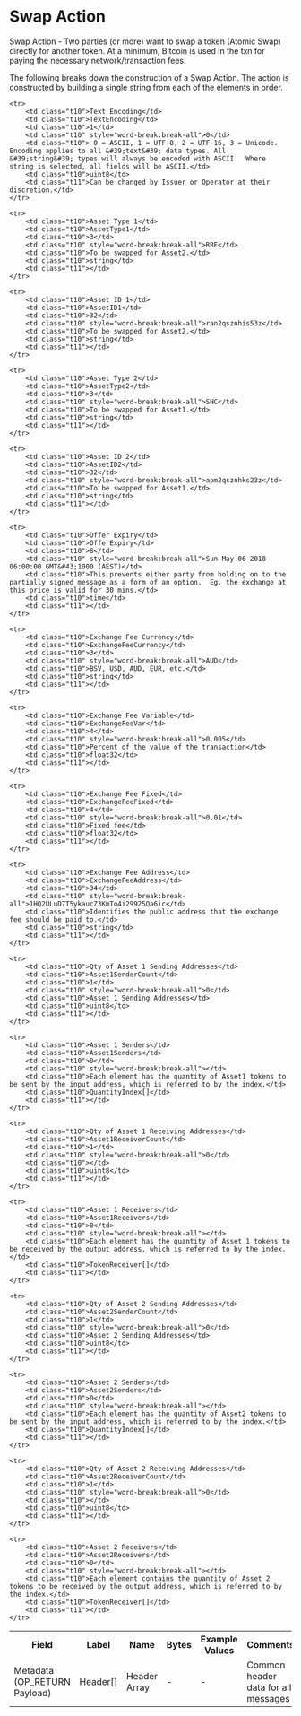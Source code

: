 
# Swap Action</H1>

Swap Action -  Two parties (or more) want to swap a token (Atomic Swap) directly for another token.  At a minimum, Bitcoin is used in the txn for paying the necessary network/transaction fees.

The following breaks down the construction of a Swap Action. The action is constructed by building a single string from each of the elements in order.

<table class="waffle" cellspacing="0" cellpadding="0" table-layout=fixed width=100%>
	<tr style='height:19px;'>
		<th style="width:6%" class="s0">Field</th>
		<th style="width:9%" class="s1">Label</th>
		<th style="width:9%" class="s1">Name</th>
		<th style="width:2%" class="s1">Bytes</th>
		<th style="width:29%" class="s1">Example Values</th>
		<th style="width:26%" class="s1">Comments</th>
		<th style="width:5%" class="s1">Data Type</th>
		<th style="width:14%" class="s2">Amendment Restrictions</th>
	</tr>
	<tr>
		<td class="s5" rowspan="100">Metadata (OP_RETURN Payload)</td>
		<td class="t6">Header[]</td>
		<td class="t6">Header Array</td>
		<td class="t6">-</td>
		<td class="t6">-</td>
		<td class="t6">Common header data for all messages</td>
		<td class="t6">Header</td>
		<td class="t7"></td>
	</tr>

	<tr>
		<td class="t10">Text Encoding</td>
		<td class="t10">TextEncoding</td>
		<td class="t10">1</td>
		<td class="t10" style="word-break:break-all">0</td>
		<td class="t10"> 0 = ASCII, 1 = UTF-8, 2 = UTF-16, 3 = Unicode.  Encoding applies to all &#39;text&#39; data types. All &#39;string&#39; types will always be encoded with ASCII.  Where string is selected, all fields will be ASCII.</td>
		<td class="t10">uint8</td>
		<td class="t11">Can be changed by Issuer or Operator at their discretion.</td>
	</tr>

	<tr>
		<td class="t10">Asset Type 1</td>
		<td class="t10">AssetType1</td>
		<td class="t10">3</td>
		<td class="t10" style="word-break:break-all">RRE</td>
		<td class="t10">To be swapped for Asset2.</td>
		<td class="t10">string</td>
		<td class="t11"></td>
	</tr>

	<tr>
		<td class="t10">Asset ID 1</td>
		<td class="t10">AssetID1</td>
		<td class="t10">32</td>
		<td class="t10" style="word-break:break-all">ran2qsznhis53z</td>
		<td class="t10">To be swapped for Asset2.</td>
		<td class="t10">string</td>
		<td class="t11"></td>
	</tr>

	<tr>
		<td class="t10">Asset Type 2</td>
		<td class="t10">AssetType2</td>
		<td class="t10">3</td>
		<td class="t10" style="word-break:break-all">SHC</td>
		<td class="t10">To be swapped for Asset1.</td>
		<td class="t10">string</td>
		<td class="t11"></td>
	</tr>

	<tr>
		<td class="t10">Asset ID 2</td>
		<td class="t10">AssetID2</td>
		<td class="t10">32</td>
		<td class="t10" style="word-break:break-all">apm2qsznhks23z</td>
		<td class="t10">To be swapped for Asset1.</td>
		<td class="t10">string</td>
		<td class="t11"></td>
	</tr>

	<tr>
		<td class="t10">Offer Expiry</td>
		<td class="t10">OfferExpiry</td>
		<td class="t10">8</td>
		<td class="t10" style="word-break:break-all">Sun May 06 2018 06:00:00 GMT&#43;1000 (AEST)</td>
		<td class="t10">This prevents either party from holding on to the partially signed message as a form of an option.  Eg. the exchange at this price is valid for 30 mins.</td>
		<td class="t10">time</td>
		<td class="t11"></td>
	</tr>

	<tr>
		<td class="t10">Exchange Fee Currency</td>
		<td class="t10">ExchangeFeeCurrency</td>
		<td class="t10">3</td>
		<td class="t10" style="word-break:break-all">AUD</td>
		<td class="t10">BSV, USD, AUD, EUR, etc.</td>
		<td class="t10">string</td>
		<td class="t11"></td>
	</tr>

	<tr>
		<td class="t10">Exchange Fee Variable</td>
		<td class="t10">ExchangeFeeVar</td>
		<td class="t10">4</td>
		<td class="t10" style="word-break:break-all">0.005</td>
		<td class="t10">Percent of the value of the transaction</td>
		<td class="t10">float32</td>
		<td class="t11"></td>
	</tr>

	<tr>
		<td class="t10">Exchange Fee Fixed</td>
		<td class="t10">ExchangeFeeFixed</td>
		<td class="t10">4</td>
		<td class="t10" style="word-break:break-all">0.01</td>
		<td class="t10">Fixed fee</td>
		<td class="t10">float32</td>
		<td class="t11"></td>
	</tr>

	<tr>
		<td class="t10">Exchange Fee Address</td>
		<td class="t10">ExchangeFeeAddress</td>
		<td class="t10">34</td>
		<td class="t10" style="word-break:break-all">1HQ2ULuD7T5ykaucZ3KmTo4i29925Qa6ic</td>
		<td class="t10">Identifies the public address that the exchange fee should be paid to.</td>
		<td class="t10">string</td>
		<td class="t11"></td>
	</tr>

	<tr>
		<td class="t10">Qty of Asset 1 Sending Addresses</td>
		<td class="t10">Asset1SenderCount</td>
		<td class="t10">1</td>
		<td class="t10" style="word-break:break-all">0</td>
		<td class="t10">Asset 1 Sending Addresses</td>
		<td class="t10">uint8</td>
		<td class="t11"></td>
	</tr>

	<tr>
		<td class="t10">Asset 1 Senders</td>
		<td class="t10">Asset1Senders</td>
		<td class="t10">0</td>
		<td class="t10" style="word-break:break-all"></td>
		<td class="t10">Each element has the quantity of Asset1 tokens to be sent by the input address, which is referred to by the index.</td>
		<td class="t10">QuantityIndex[]</td>
		<td class="t11"></td>
	</tr>

	<tr>
		<td class="t10">Qty of Asset 1 Receiving Addresses</td>
		<td class="t10">Asset1ReceiverCount</td>
		<td class="t10">1</td>
		<td class="t10" style="word-break:break-all">0</td>
		<td class="t10"></td>
		<td class="t10">uint8</td>
		<td class="t11"></td>
	</tr>

	<tr>
		<td class="t10">Asset 1 Receivers</td>
		<td class="t10">Asset1Receivers</td>
		<td class="t10">0</td>
		<td class="t10" style="word-break:break-all"></td>
		<td class="t10">Each element has the quantity of Asset 1 tokens to be received by the output address, which is referred to by the index.</td>
		<td class="t10">TokenReceiver[]</td>
		<td class="t11"></td>
	</tr>

	<tr>
		<td class="t10">Qty of Asset 2 Sending Addresses</td>
		<td class="t10">Asset2SenderCount</td>
		<td class="t10">1</td>
		<td class="t10" style="word-break:break-all">0</td>
		<td class="t10">Asset 2 Sending Addresses</td>
		<td class="t10">uint8</td>
		<td class="t11"></td>
	</tr>

	<tr>
		<td class="t10">Asset 2 Senders</td>
		<td class="t10">Asset2Senders</td>
		<td class="t10">0</td>
		<td class="t10" style="word-break:break-all"></td>
		<td class="t10">Each element has the quantity of Asset2 tokens to be sent by the input address, which is referred to by the index.</td>
		<td class="t10">QuantityIndex[]</td>
		<td class="t11"></td>
	</tr>

	<tr>
		<td class="t10">Qty of Asset 2 Receiving Addresses</td>
		<td class="t10">Asset2ReceiverCount</td>
		<td class="t10">1</td>
		<td class="t10" style="word-break:break-all">0</td>
		<td class="t10"></td>
		<td class="t10">uint8</td>
		<td class="t11"></td>
	</tr>

	<tr>
		<td class="t10">Asset 2 Receivers</td>
		<td class="t10">Asset2Receivers</td>
		<td class="t10">0</td>
		<td class="t10" style="word-break:break-all"></td>
		<td class="t10">Each element contains the quantity of Asset 2 tokens to be received by the output address, which is referred to by the index.</td>
		<td class="t10">TokenReceiver[]</td>
		<td class="t11"></td>
	</tr>

</table>
